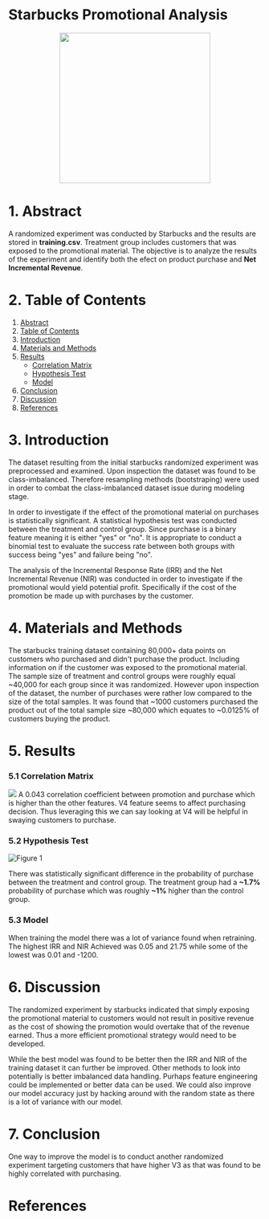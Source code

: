 # Starbucks Promotional Analysis

<p align="center"><img src="https://opj.ca/wp-content/uploads/2018/02/New-Starbucks-Logo-1200x969.jpg" width="300" height="300"></p>


# 1. Abstract

A randomized experiment was conducted by Starbucks and the results are stored in **training.csv**. Treatment group includes customers that was exposed to the promotional material. The objective is to analyze the results of the experiment and identify both the efect on product purchase and **Net Incremental Revenue**. 

# 2. Table of Contents

1. [Abstract](#abstract)
2. [Table of Contents](#table-of-contents)
3. [Introduction](#introduction)
4. [Materials and Methods](#materials-and-methods)
5. [Results](#results)
    + [Correlation Matrix](#correlation-matrix) 
    + [Hypothesis Test](#hypothesis-test)
    + [Model](#model)
6. [Conclusion](#conclusion)
7. [Discussion](#discussion)
8. [References](#references)

# 3. Introduction

The dataset resulting from the initial starbucks randomized experiment was preprocessed and examined. Upon inspection the dataset was found to be class-imbalanced. Therefore resampling methods (bootstraping) were used in order to combat the class-imbalanced dataset issue during modeling stage.

In order to investigate if the effect of the promotional material on purchases is statistically significant. A statistical hypothesis test was conducted between the treatment and control group. Since purchase is a binary feature meaning it is either "yes" or "no". It is appropriate to conduct a binomial test to evaluate the success rate between both groups with success being "yes" and failure being "no".

The analysis of the Incremental Response Rate (IRR) and the Net Incremental Revenue (NIR) was conducted in order to investigate if the promotional would yield potential profit. Specifically if the cost of the promotion be made up with purchases by the customer. 

# 4. Materials and Methods

The starbucks training dataset containing 80,000+ data points on customers who purchased and didn't purchase the product. Including information on if the customer was exposed to the promotional material. The sample size of treatment and control groups were roughly equal ~40,000 for each group since it was randomized. However upon inspection of the dataset, the number of purchases were rather low compared to the size of the total samples. It was found that ~1000 customers purchased the product out of the total sample size ~80,000 which equates to ~0.0125% of customers buying the product.  

# 5. Results
### 5.1 Correlation Matrix

![](https://i.imgur.com/NiJUzjQ.png)
A 0.043 correlation coefficient between promotion and purchase which is higher than the other features. V4 feature seems to affect purchasing decision. Thus leveraging this we can say looking at V4 will be helpful in swaying customers to purchase.

### 5.2 Hypothesis Test

![Figure 1](https://i.imgur.com/zQcubTS.png)

There was statistically significant difference in the probability of purchase between the treatment and control group. The treatment group had a **~1.7%** probability of purchase which was roughly **~1%** higher than the control group. 

### 5.3 Model

When training the model there was a lot of variance found when retraining. The highest IRR and NIR Achieved was 0.05 and 21.75 while some of the lowest was 0.01 and -1200.

# 6. Discussion

The randomized experiment by starbucks indicated that simply exposing the promotional material to customers would not result in positive revenue as the cost of showing the promotion would overtake that of the revenue earned. Thus a more efficient promotional strategy would need to be developed.

While the best model was found to be better then the IRR and NIR of the training dataset it can further be improved. Other methods to look into potentially is better imbalanced data handling. Purhaps feature engineering could be implemented or better data can be used. We could also improve our model accuracy just by hacking around with the random state as there is a lot of variance with our model.

# 7. Conclusion



One way to improve the model is to conduct another randomized experiment targeting customers that have higher V3 as that was found to be highly correlated with purchasing.

# References

